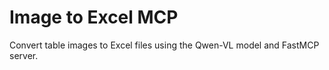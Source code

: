 # Image to Excel MCP

Convert table images to Excel files using the Qwen-VL model and FastMCP server.